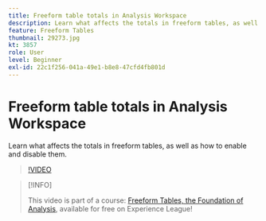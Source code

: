 ```yaml
---
title: Freeform table totals in Analysis Workspace
description: Learn what affects the totals in freeform tables, as well as how to enable and disable them.
feature: Freeform Tables
thumbnail: 29273.jpg
kt: 3857
role: User
level: Beginner
exl-id: 22c1f256-041a-49e1-b8e8-47cfd4fb801d
---
```

# Freeform table totals in Analysis Workspace

Learn what affects the totals in freeform tables, as well as how to enable and disable them.

>[!VIDEO](https://video.tv.adobe.com/v/29273/?quality=12&learn=on)

>[!INFO]
>
> This video is part of a course: [Freeform Tables, the Foundation of Analysis](https://experienceleague.adobe.com/?recommended=Analytics-U-1-2020.3), available for free on Experience League!
